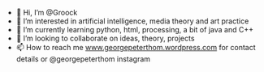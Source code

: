 - 👋 Hi, I’m @Groock
- 👀 I’m interested in artificial intelligence, media theory and art practice
- 🌱 I’m currently learning python, html, processing, a bit of java and C++
- 💞️ I’m looking to collaborate on ideas, theory, projects
- 📫 How to reach me www.georgepeterthom.wordpress.com for contact details or @georgepeterthom instagram

<!---
Groock/Groock is a ✨ special ✨ repository because its `README.md` (this file) appears on your GitHub profile.
You can click the Preview link to take a look at your changes.
--->
